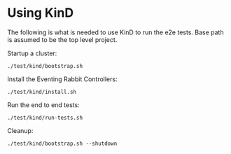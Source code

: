 # Using KinD

The following is what is needed to use KinD to run the e2e tests. Base path is
assumed to be the top level project.

Startup a cluster:

```shell
./test/kind/bootstrap.sh
```

Install the Eventing Rabbit Controllers:

```shell
./test/kind/install.sh
```

Run the end to end tests:

```shell
./test/kind/run-tests.sh
```

Cleanup:

```shell
./test/kind/bootstrap.sh --shutdown
```
